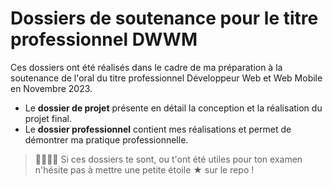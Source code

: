 # Dossiers de soutenance pour le titre professionnel DWWM

Ces dossiers ont été réalisés dans le cadre de ma préparation à la soutenance de l'oral du titre professionnel Développeur Web et Web Mobile en Novembre 2023.

- Le **dossier de projet** présente en détail la conception et la réalisation du projet final.
- Le **dossier professionnel** contient mes réalisations et permet de démontrer ma pratique professionnelle.

> 🚨🚨🚨🚨
> Si ces dossiers te sont, ou t'ont été utiles pour ton examen n'hésite pas à mettre une petite étoile ★ sur le repo !

